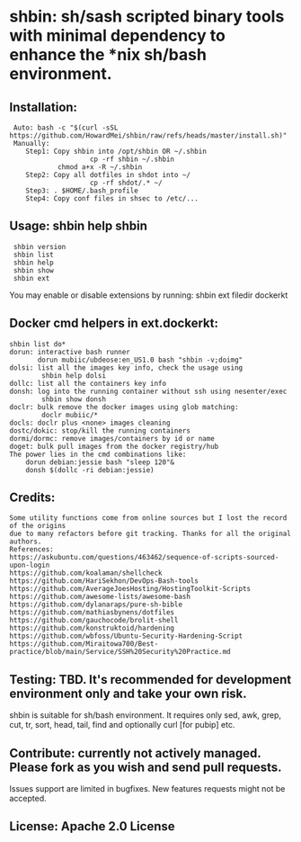 # shbin: sh/sash scripted binary tools with minimal dependency to enhance the *nix sh/bash environment.

## Installation:
     Auto: bash -c "$(curl -sSL https://github.com/HowardMei/shbin/raw/refs/heads/master/install.sh)" 
     Manually:
        Step1: Copy shbin into /opt/shbin OR ~/.shbin
                        cp -rf shbin ~/.shbin 
                chmod a+x -R ~/.shbin
        Step2: Copy all dotfiles in shdot into ~/ 
                        cp -rf shdot/.* ~/
        Step3: . $HOME/.bash_profile
        Step4: Copy conf files in shsec to /etc/...

## Usage: shbin help shbin
     shbin version
     shbin list
     shbin help
     shbin show
     shbin ext
     
You may enable or disable extensions by running: 
	shbin ext filedir dockerkt

## Docker cmd helpers in ext.dockerkt:
    shbin list do*
    dorun: interactive bash runner
           dorun mubiic/ubdeose:en_US1.0 bash "shbin -v;doimg"
    dolsi: list all the images key info, check the usage using
            shbin help dolsi
    dollc: list all the containers key info
    donsh: log into the running container without ssh using nesenter/exec
            shbin show donsh
    doclr: bulk remove the docker images using glob matching:
            doclr mubiic/*
    docls: doclr plus <none> images cleaning
    dostc/dokic: stop/kill the running containers
    dormi/dormc: remove images/containers by id or name
    doget: bulk pull images from the docker registry/hub
    The power lies in the cmd combinations like:
        dorun debian:jessie bash "sleep 120"&
        donsh $(dollc -ri debian:jessie)

## Credits:
    Some utility functions come from online sources but I lost the record of the origins
    due to many refactors before git tracking. Thanks for all the original authors.
    References: 
	https://askubuntu.com/questions/463462/sequence-of-scripts-sourced-upon-login
    https://github.com/koalaman/shellcheck
    https://github.com/HariSekhon/DevOps-Bash-tools    
    https://github.com/AverageJoesHosting/HostingToolkit-Scripts
    https://github.com/awesome-lists/awesome-bash
    https://github.com/dylanaraps/pure-sh-bible  
    https://github.com/mathiasbynens/dotfiles
    https://github.com/gauchocode/brolit-shell 
    https://github.com/konstruktoid/hardening 
    https://github.com/wbfoss/Ubuntu-Security-Hardening-Script  
    https://github.com/Miraitowa700/Best-practice/blob/main/Service/SSH%20Security%20Practice.md


## Testing: TBD. It's recommended for development environment only and take your own risk.
   shbin is suitable for sh/bash environment. It requires only sed, awk, grep, cut, tr, sort,
   head, tail, find and optionally curl [for pubip] etc.

## Contribute: currently not actively managed. Please fork as you wish and send pull requests.
   Issues support are limited in bugfixes. New features requests might not be accepted.

## License: Apache 2.0 License
